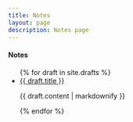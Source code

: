 ```yaml
---
title: Notes
layout: page
description: Notes page
---
```


#### Notes
<ul>
  {% for draft in site.drafts %}
    <li>
      <a href="{{ baseurl }}/{{ draft.url }}">{{ draft.title }}</a>
      <p>{{ draft.content | markdownify }}</p>
    </li>
  {% endfor %}
</ul>
